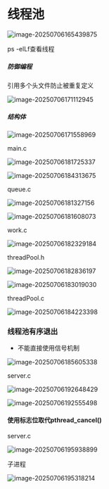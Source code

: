 # 线程池

![image-20250706165439875](C:\Users\LIYUFENG\AppData\Roaming\Typora\typora-user-images\image-20250706165439875.png)



ps -elLf查看线程

##### 防御编程

引用多个头文件防止被重复定义

![image-20250706171112945](C:\Users\LIYUFENG\AppData\Roaming\Typora\typora-user-images\image-20250706171112945.png)

##### 结构体

![image-20250706171558969](C:\Users\LIYUFENG\AppData\Roaming\Typora\typora-user-images\image-20250706171558969.png)

main.c

![image-20250706181725337](C:\Users\LIYUFENG\AppData\Roaming\Typora\typora-user-images\image-20250706181725337.png)

![image-20250706184313675](C:\Users\LIYUFENG\AppData\Roaming\Typora\typora-user-images\image-20250706184313675.png)

queue.c

![image-20250706181327156](C:\Users\LIYUFENG\AppData\Roaming\Typora\typora-user-images\image-20250706181327156.png)

![image-20250706181608073](C:\Users\LIYUFENG\AppData\Roaming\Typora\typora-user-images\image-20250706181608073.png)

work.c

![image-20250706182329184](C:\Users\LIYUFENG\AppData\Roaming\Typora\typora-user-images\image-20250706182329184.png)

threadPool.h

![image-20250706182836197](C:\Users\LIYUFENG\AppData\Roaming\Typora\typora-user-images\image-20250706182836197.png)

![image-20250706183019030](C:\Users\LIYUFENG\AppData\Roaming\Typora\typora-user-images\image-20250706183019030.png)

threadPool.c

![image-20250706184223398](C:\Users\LIYUFENG\AppData\Roaming\Typora\typora-user-images\image-20250706184223398.png)



### 线程池有序退出

- 不能直接使用信号机制

![image-20250706185605338](C:\Users\LIYUFENG\AppData\Roaming\Typora\typora-user-images\image-20250706185605338.png)

server.c

![image-20250706192648429](C:\Users\LIYUFENG\AppData\Roaming\Typora\typora-user-images\image-20250706192648429.png)



![image-20250706192555498](C:\Users\LIYUFENG\AppData\Roaming\Typora\typora-user-images\image-20250706192555498.png)

#### 使用标志位取代pthread_cancel()

server.c

![image-20250706195938899](C:\Users\LIYUFENG\AppData\Roaming\Typora\typora-user-images\image-20250706195938899.png)

子进程

![image-20250706195318214](C:\Users\LIYUFENG\AppData\Roaming\Typora\typora-user-images\image-20250706195318214.png)